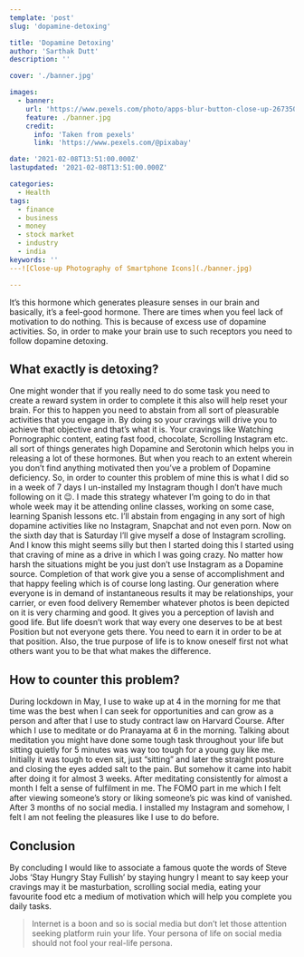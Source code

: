 ```yaml
---
template: 'post'
slug: 'dopamine-detoxing'

title: 'Dopamine Detoxing'
author: 'Sarthak Dutt'
description: ''

cover: './banner.jpg'

images:
  - banner:
    url: 'https://www.pexels.com/photo/apps-blur-button-close-up-267350/'
    feature: ./banner.jpg
    credit:
      info: 'Taken from pexels'
      link: 'https://www.pexels.com/@pixabay'

date: '2021-02-08T13:51:00.000Z'
lastupdated: '2021-02-08T13:51:00.000Z'

categories:
  - Health
tags:
  - finance
  - business
  - money
  - stock market
  - industry
  - india
keywords: ''
---![Close-up Photography of Smartphone Icons](./banner.jpg)

---
```


It’s this hormone which generates pleasure senses in our brain and basically, it’s a feel-good hormone. There are times when you feel lack of motivation to do nothing. This is because of excess use of dopamine activities. So, in order to make your brain use to such receptors you need to follow dopamine detoxing.

## What exactly is detoxing?

One might wonder that if you really need to do some task you need to create a reward system in order to complete it this also will help reset your brain. For this to happen you need to abstain from all sort of pleasurable activities that you engage in. By doing so your cravings will drive you to achieve that objective and that’s what it is. Your cravings like Watching Pornographic content, eating fast food, chocolate, Scrolling Instagram etc. all sort of things generates high Dopamine and Serotonin which helps you in releasing a lot of these hormones. But when you reach to an extent wherein you don’t find anything motivated then you’ve a problem of Dopamine deficiency. So, in order to counter this problem of mine this is what I did so in a week of 7 days I un-installed my Instagram though I don’t have much following on it 😉. I made this strategy whatever I’m going to do in that whole week may it be attending online classes, working on some case, learning Spanish lessons etc. I’ll abstain from engaging in any sort of high dopamine activities like no Instagram, Snapchat and not even porn. Now on the sixth day that is Saturday I’ll give myself a dose of Instagram scrolling. And I know this might seems silly but then I started doing this I started using that craving of mine as a drive in which I was going crazy. No matter how harsh the situations might be you just don’t use Instagram as a Dopamine source. Completion of that work give you a sense of accomplishment and that happy feeling which is of course long lasting. Our generation where everyone is in demand of instantaneous results it may be relationships, your carrier, or even food delivery Remember whatever photos is been depicted on it is very charming and good. It gives you a perception of lavish and good life. But life doesn’t work that way every one deserves to be at best Position but not everyone gets there. You need to earn it in order to be at that position. Also, the true purpose of life is to know oneself first not what others want you to be that what makes the difference.

## How to counter this problem?

During lockdown in May, I use to wake up at 4 in the morning for me that time was the best when I can seek for opportunities and can grow as a person and after that I use to study contract law on Harvard Course. After which I use to meditate or do Pranayama at 6 in the morning. Talking about meditation you might have done some tough task throughout your life but sitting quietly for 5 minutes was way too tough for a young guy like me. Initially it was tough to even sit, just “sitting” and later the straight posture and closing the eyes added salt to the pain. But somehow it came into habit after doing it for almost 3 weeks. After meditating consistently for almost a month I felt a sense of fulfilment in me. The FOMO part in me which I felt after viewing someone’s story or liking someone’s pic was kind of vanished. After 3 months of no social media. I installed my Instagram and somehow, I felt I am not feeling the pleasures like I use to do before.

## Conclusion

By concluding I would like to associate a famous quote the words of Steve Jobs ‘Stay Hungry Stay Fullish’ by staying hungry I meant to say keep your cravings may it be masturbation, scrolling social media, eating your favourite food etc a medium of motivation which will help you complete you daily tasks.

> Internet is a boon and so is social media but don’t let those attention seeking platform ruin your life. Your persona of life on social media should not fool your real-life persona.
